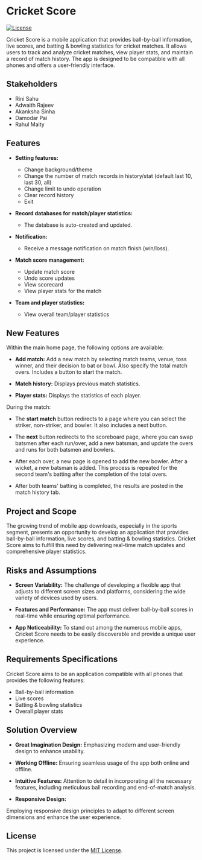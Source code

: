 # Cricket Score

[![License](https://img.shields.io/badge/License-MIT-blue.svg)](LICENSE)

Cricket Score is a mobile application that provides ball-by-ball information, live scores, and batting & bowling statistics for cricket matches. It allows users to track and analyze cricket matches, view player stats, and maintain a record of match history. The app is designed to be compatible with all phones and offers a user-friendly interface.

## Stakeholders

- Rini Sahu
- Adwaith Rajeev
- Akanksha Sinha
- Damodar Pai
- Rahul Maity

## Features

- **Setting features:**
  - Change background/theme
  - Change the number of match records in history/stat (default last 10, last 30, all)
  - Change limit to undo operation
  - Clear record history
  - Exit

- **Record databases for match/player statistics:**
  - The database is auto-created and updated.

- **Notification:**
  - Receive a message notification on match finish (win/loss).

- **Match score management:**
  - Update match score
  - Undo score updates
  - View scorecard
  - View player stats for the match

- **Team and player statistics:**
  - View overall team/player statistics

## New Features

Within the main home page, the following options are available:

- **Add match:** Add a new match by selecting match teams, venue, toss winner, and their decision to bat or bowl. Also specify the total match overs. Includes a button to start the match.

- **Match history:** Displays previous match statistics.

- **Player stats:** Displays the statistics of each player.

During the match:

- The **start match** button redirects to a page where you can select the striker, non-striker, and bowler. It also includes a next button.

- The **next** button redirects to the scoreboard page, where you can swap batsmen after each run/over, add a new batsman, and update the overs and runs for both batsmen and bowlers.

- After each over, a new page is opened to add the new bowler. After a wicket, a new batsman is added. This process is repeated for the second team's batting after the completion of the total overs.

- After both teams' batting is completed, the results are posted in the match history tab.

## Project and Scope

The growing trend of mobile app downloads, especially in the sports segment, presents an opportunity to develop an application that provides ball-by-ball information, live scores, and batting & bowling statistics. Cricket Score aims to fulfill this need by delivering real-time match updates and comprehensive player statistics.

## Risks and Assumptions

- **Screen Variability:** The challenge of developing a flexible app that adjusts to different screen sizes and platforms, considering the wide variety of devices used by users.

- **Features and Performance:** The app must deliver ball-by-ball scores in real-time while ensuring optimal performance.

- **App Noticeability:** To stand out among the numerous mobile apps, Cricket Score needs to be easily discoverable and provide a unique user experience.

## Requirements Specifications

Cricket Score aims to be an application compatible with all phones that provides the following features:

- Ball-by-ball information
- Live scores
- Batting & bowling statistics
- Overall player stats

## Solution Overview

- **Great Imagination Design:** Emphasizing modern and user-friendly design to enhance usability.

- **Working Offline:** Ensuring seamless usage of the app both online and offline.

- **Intuitive Features:** Attention to detail in incorporating all the necessary features, including meticulous ball recording and end-of-match analysis.

- **Responsive Design:**

 Employing responsive design principles to adapt to different screen dimensions and enhance the user experience.

## License

This project is licensed under the [MIT License](LICENSE).
